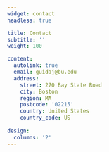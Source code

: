 ```yaml
---
widget: contact
headless: true 

title: Contact
subtitle: ''
weight: 100

content:
  autolink: true
  email: guidaj@bu.edu
  address:
    street: 270 Bay State Road
    city: Boston
    region: MA
    postcode: '02215'
    country: United States
    country_code: US
  
design:
  columns: '2'
---
```

